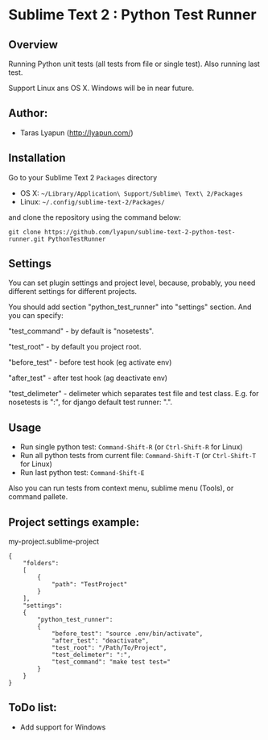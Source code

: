 Sublime Text 2 : Python Test Runner
===================================

Overview
--------
Running Python unit tests (all tests from file or single test). Also running last test.

Support Linux ans OS X. Windows will be in near future.

Author:
-------
* Taras Lyapun (http://lyapun.com/)

Installation
------------

Go to your Sublime Text 2 `Packages` directory

 - OS X: `~/Library/Application\ Support/Sublime\ Text\ 2/Packages`
 - Linux: `~/.config/sublime-text-2/Packages/`

and clone the repository using the command below:

``` shell
git clone https://github.com/lyapun/sublime-text-2-python-test-runner.git PythonTestRunner
```

Settings
--------

You can set plugin settings and project level, because, probably, you need different settings for different projects.

You should add section "python_test_runner" into "settings" section.
 And you can specify:

"test_command" - by default is "nosetests".

"test_root" - by default you project root.

"before_test" - before test hook (eg activate env)

"after_test" - after test hook (ag deactivate env)

"test_delimeter" - delimeter which separates test file and test class. E.g. for nosetests is ":", for django default test runner: ".".

Usage
-----

- Run single python test: `Command-Shift-R` (or `Ctrl-Shift-R` for Linux)
- Run all python tests from current file: `Command-Shift-T` (or `Ctrl-Shift-T` for Linux)
- Run last python test: `Command-Shift-E`

Also you can run tests from context menu, sublime menu (Tools), or command pallete.

Project settings example:
-------------------------

 my-project.sublime-project

	{
		"folders":
		[
			{
				"path": "TestProject"
			}
		],
    	"settings": 
    	{   
        	"python_test_runner": 
        	{
            	"before_test": "source .env/bin/activate",
            	"after_test": "deactivate",
            	"test_root": "/Path/To/Project",
            	"test_delimeter": ":",
            	"test_command": "make test test="
        	}
    	}
	}
	
ToDo list:
----------
- Add support for Windows